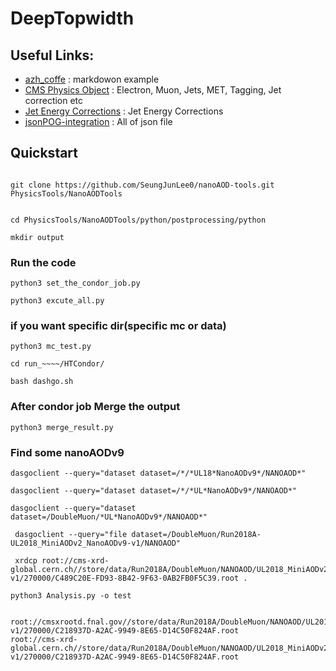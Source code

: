 # DeepTopwidth
## Useful Links:
- [azh_coffe](https://github.com/GageDeZoort/azh_coffea/blob/main/README.md) : markdowon example
- [CMS Physics Object](https://cms-opendata-workshop.github.io/workshop2024-lesson-physics-objects/instructor/06-jecjer.html) : Electron, Muon, Jets, MET, Tagging, Jet correction etc
- [Jet Energy Corrections](https://cms-jerc.web.cern.ch/JEC/#factorized-approach) : Jet Energy Corrections
- [jsonPOG-integration]( https://gitlab.cern.ch/cms-nanoAOD/jsonpog-integration/-/tree/master/POG/JME) : All of json file

## Quickstart
```

git clone https://github.com/SeungJunLee0/nanoAOD-tools.git  PhysicsTools/NanoAODTools 


cd PhysicsTools/NanoAODTools/python/postprocessing/python

mkdir output

```
### Run the code 
```
python3 set_the_condor_job.py

python3 excute_all.py 
```
### if you want specific dir(specific mc or data)
```
python3 mc_test.py

cd run_~~~~/HTCondor/

bash dashgo.sh
```
### After condor job Merge the output
```
python3 merge_result.py
```

### Find some nanoAODv9

```
dasgoclient --query="dataset dataset=/*/*UL18*NanoAODv9*/NANOAOD*"

dasgoclient --query="dataset dataset=/*/*UL*NanoAODv9*/NANOAOD*"

dasgoclient --query="dataset dataset=/DoubleMuon/*UL*NanoAODv9*/NANOAOD*"

 dasgoclient --query="file dataset=/DoubleMuon/Run2018A-UL2018_MiniAODv2_NanoAODv9-v1/NANOAOD"

 xrdcp root://cms-xrd-global.cern.ch//store/data/Run2018A/DoubleMuon/NANOAOD/UL2018_MiniAODv2_NanoAODv9-v1/270000/C489C20E-FD93-8B42-9F63-0AB2FB0F5C39.root .

python3 Analysis.py -o test


root://cmsxrootd.fnal.gov//store/data/Run2018A/DoubleMuon/NANOAOD/UL2018_MiniAODv2_NanoAODv9-v1/270000/C218937D-A2AC-9949-8E65-D14C50F824AF.root
root://cms-xrd-global.cern.ch//store/data/Run2018A/DoubleMuon/NANOAOD/UL2018_MiniAODv2_NanoAODv9-v1/270000/C218937D-A2AC-9949-8E65-D14C50F824AF.root
```




